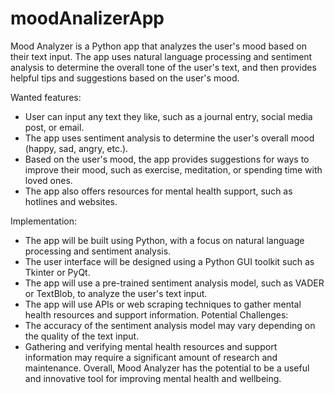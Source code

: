 # moodAnalizerApp
Mood Analyzer is a Python app that analyzes the user's mood based on their text input. The app uses natural language processing and sentiment analysis to determine the overall tone of the user's text, and then provides helpful tips and suggestions based on the user's mood.

Wanted features:
* User can input any text they like, such as a journal entry, social media post, or email.
* The app uses sentiment analysis to determine the user's overall mood (happy, sad, angry, etc.).
* Based on the user's mood, the app provides suggestions for ways to improve their mood, such as exercise, meditation, or spending time with loved ones.
* The app also offers resources for mental health support, such as hotlines and websites.

Implementation:
* The app will be built using Python, with a focus on natural language processing and sentiment analysis.
* The user interface will be designed using a Python GUI toolkit such as Tkinter or PyQt.
* The app will use a pre-trained sentiment analysis model, such as VADER or TextBlob, to analyze the user's text input.
* The app will use APIs or web scraping techniques to gather mental health resources and support information.
Potential Challenges:
* The accuracy of the sentiment analysis model may vary depending on the quality of the text input.
* Gathering and verifying mental health resources and support information may require a significant amount of research and maintenance.
Overall, Mood Analyzer has the potential to be a useful and innovative tool for improving mental health and wellbeing.
